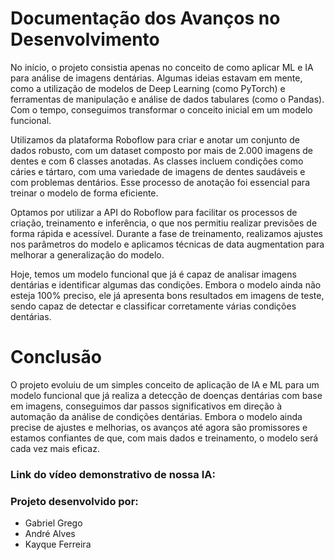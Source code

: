 # Documentação dos Avanços no Desenvolvimento 

No início, o projeto consistia apenas no conceito de como aplicar ML e IA para análise de imagens dentárias.  Algumas ideias estavam em mente, como a utilização de modelos de Deep Learning (como PyTorch) e ferramentas de manipulação e análise de dados tabulares (como o Pandas). Com o tempo, conseguimos transformar o conceito inicial em um modelo funcional.  

Utilizamos da plataforma Roboflow para criar e anotar um conjunto de dados robusto, com um dataset composto por mais de 2.000 imagens de dentes e com 6 classes anotadas. As classes incluem condições como cáries e tártaro, com uma variedade de imagens de dentes saudáveis e com problemas dentários. Esse processo de anotação foi essencial para treinar o modelo de forma eficiente. 

Optamos por utilizar a API do Roboflow para facilitar os processos de criação, treinamento e inferência, o que nos permitiu realizar previsões de forma rápida e acessível. Durante a fase de treinamento, realizamos ajustes nos parâmetros do modelo e aplicamos técnicas de data augmentation para melhorar a generalização do modelo. 

Hoje, temos um modelo funcional que já é capaz de analisar imagens dentárias e identificar algumas das condições. Embora o modelo ainda não esteja 100% preciso, ele já apresenta bons resultados em imagens de teste, sendo capaz de detectar e classificar corretamente várias condições dentárias. 

 

# Conclusão 

O projeto evoluiu de um simples conceito de aplicação de IA e ML para um modelo funcional que já realiza a detecção de doenças dentárias com base em imagens, conseguimos dar passos significativos em direção à automação da análise de condições dentárias. Embora o modelo ainda precise de ajustes e melhorias, os avanços até agora são promissores e estamos confiantes de que, com mais dados e treinamento, o modelo será cada vez mais eficaz. 

 

### Link do vídeo demonstrativo de nossa IA: 



### Projeto desenvolvido por:
- Gabriel Grego
- André Alves
- Kayque Ferreira
